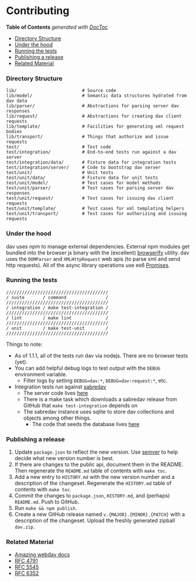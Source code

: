 # Contributing

<!-- START doctoc generated TOC please keep comment here to allow auto update -->
<!-- DON'T EDIT THIS SECTION, INSTEAD RE-RUN doctoc TO UPDATE -->
**Table of Contents**  *generated with [DocToc](http://doctoc.herokuapp.com/)*

- [Directory Structure](#directory-structure)
- [Under the hood](#under-the-hood)
- [Running the tests](#running-the-tests)
- [Publishing a release](#publishing-a-release)
- [Related Material](#related-material)

<!-- END doctoc generated TOC please keep comment here to allow auto update -->

### Directory Structure

```
lib/                         # Source code
lib/model/                   # Semantic data structures hydrated from dav data
lib/parser/                  # Abstractions for parsing server dav responses
lib/request/                 # Abstractions for creating dav client requests
lib/template/                # Facilities for generating xml request bodies
lib/transport/               # Things that authorize and issue requests
test/                        # Test code
test/integration/            # End-to-end tests run against a dav server
test/integration/data/       # Fixture data for integration tests
test/integration/server/     # Code to bootstrap dav server
test/unit/                   # Unit tests
test/unit/data/              # Fixture data for unit tests
test/unit/model/             # Test cases for model methods
test/unit/parser/            # Test cases for parsing server dav responses
test/unit/request/           # Test cases for issuing dav client requests
test/unit/template/          # Test cases for xml templating helpers
test/unit/transport/         # Test cases for authorizing and issuing requests
```

### Under the hood

dav uses npm to manage external dependencies. External npm modules get bundled into the browser js binary with the (excellent) [browserify](http://browserify.org/) utility. dav uses the `DOMParser` and `XMLHttpRequest` web apis (to parse xml and send http requests). All of the async library operations use es6 [Promises](https://developer.mozilla.org/docs/Web/JavaScript/Reference/Global_Objects/Promise).

### Running the tests

```
///////////////////////////////////////
/ suite       / command               /
///////////////////////////////////////
/ integration / make test-integration /
///////////////////////////////////////
/ lint        / make lint             /
///////////////////////////////////////
/ unit        / make test-unit        /
///////////////////////////////////////
```

Things to note:

+ As of 1.1.1, all of the tests run dav via nodejs. There are no browser tests (yet).
+ You can add helpful debug logs to test output with the `DEBUG` environment variable.
  + Filter logs by setting `DEBUG=dav:*`, `DEBUG=dav:request:*`, etc.
+ Integration tests run against [sabredav](http://sabre.io/)
  + The server code lives [here](https://github.com/gaye/dav/blob/master/test/integration/server/calendarserver.php)
  + There is a make task which downloads a sabredav release from GitHub that `make test-integration` depends on
  + The sabredav instance uses sqlite to store dav collections and objects among other things.
    + The code that seeds the database lives [here](https://github.com/gaye/dav/blob/master/test/integration/server/bootstrap.js)

### Publishing a release

1. Update `package.json` to reflect the new version. Use [semver](http://semver.org/) to help decide what new version number is best.
2. If there are changes to the public api, document them in the README. Then regenerate the `README.md` table of contents with `make toc`.
3. Add a new entry to `HISTORY.md` with the new version number and a description of the changeset. Regenerate the `HISTORY.md` table of contents with `make toc`.
4. Commit the changes to `package.json`, `HISTORY.md`, and (perhaps) `README.md`. Push to GitHub.
5. Run `make && npm publish`.
6. Create a new GitHub release named `v.{MAJOR}.{MINOR}.{PATCH}` with a description of the changeset. Upload the freshly generated zipball `dav.zip`.

### Related Material

+ [Amazing webdav docs](http://sabre.io/dav/)
+ [RFC 4791](http://tools.ietf.org/html/rfc4791)
+ [RFC 5545](http://tools.ietf.org/html/rfc5545)
+ [RFC 6352](http://tools.ietf.org/html/rfc6352)
